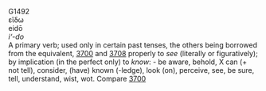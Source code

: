 G1492  
εἴδω  
eidō  
*i‘-do*  
A primary verb; used only in certain past tenses, the others being
borrowed from the equivalent, [3700](g3700) and [3708](g3708) properly
to *see* (literally or figuratively); by implication (in the perfect
only) to *know*: - be aware, behold, X can (+ not tell), consider,
(have) known (-ledge), look (on), perceive, see, be sure, tell,
understand, wist, wot. Compare [3700](g3700)  
